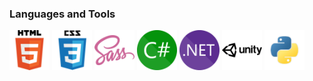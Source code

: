 ### Languages and Tools
<div>
  <img height="64" width="64" src="https://raw.githubusercontent.com/github/explore/80688e429a7d4ef2fca1e82350fe8e3517d3494d/topics/html/html.png" />
  <img height="64" width="64" src="https://raw.githubusercontent.com/github/explore/80688e429a7d4ef2fca1e82350fe8e3517d3494d/topics/css/css.png" />
  <img height="64" width="64" src="https://raw.githubusercontent.com/github/explore/80688e429a7d4ef2fca1e82350fe8e3517d3494d/topics/sass/sass.png" />
  <img height="64" width="64" src="https://raw.githubusercontent.com/github/explore/80688e429a7d4ef2fca1e82350fe8e3517d3494d/topics/csharp/csharp.png" />
  <img height="64" width="64" src="https://raw.githubusercontent.com/github/explore/93d8a67084f94b2a444e510199a6e7622e5b09a3/topics/dotnet/dotnet.png" />
  <img height="64" width="64" src="https://raw.githubusercontent.com/github/explore/80688e429a7d4ef2fca1e82350fe8e3517d3494d/topics/unity/unity.png" />
  <img height="64" width="64" src="https://raw.githubusercontent.com/github/explore/80688e429a7d4ef2fca1e82350fe8e3517d3494d/topics/python/python.png" />
</div>

[html]: <https://raw.githubusercontent.com/github/explore/80688e429a7d4ef2fca1e82350fe8e3517d3494d/topics/html/html.png>
[css]: <https://raw.githubusercontent.com/github/explore/80688e429a7d4ef2fca1e82350fe8e3517d3494d/topics/css/css.png>
[sass]: <https://raw.githubusercontent.com/github/explore/80688e429a7d4ef2fca1e82350fe8e3517d3494d/topics/sass/sass.png>
[csharp]: <https://raw.githubusercontent.com/github/explore/80688e429a7d4ef2fca1e82350fe8e3517d3494d/topics/csharp/csharp.png>
[dotnet]: <https://raw.githubusercontent.com/github/explore/93d8a67084f94b2a444e510199a6e7622e5b09a3/topics/dotnet/dotnet.png>
[unity]: <https://raw.githubusercontent.com/github/explore/80688e429a7d4ef2fca1e82350fe8e3517d3494d/topics/unity/unity.png>
[python]: <https://raw.githubusercontent.com/github/explore/80688e429a7d4ef2fca1e82350fe8e3517d3494d/topics/python/python.png>
